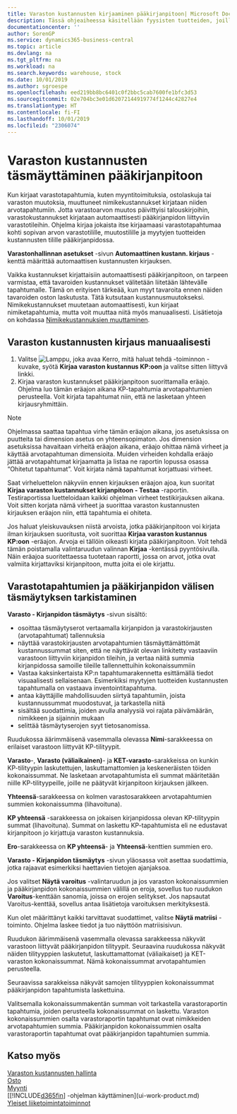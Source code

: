 ```yaml
---
title: Varaston kustannusten kirjaaminen pääkirjanpitoon| Microsoft Docs
description: Tässä ohjeaiheessa käsitellään fyysisten tuotteiden, joilla käydään kauppaa, hallintaa, kuten varaston käsittelyä fyysisessä varastossa.
documentationcenter: ''
author: SorenGP
ms.service: dynamics365-business-central
ms.topic: article
ms.devlang: na
ms.tgt_pltfrm: na
ms.workload: na
ms.search.keywords: warehouse, stock
ms.date: 10/01/2019
ms.author: sgroespe
ms.openlocfilehash: eed219bb8bc6401c0f2bbc5cab7600fe1bfc3d53
ms.sourcegitcommit: 02e704bc3e01d62072144919774f1244c42827e4
ms.translationtype: HT
ms.contentlocale: fi-FI
ms.lasthandoff: 10/01/2019
ms.locfileid: "2306074"
---
```

# <a name="reconcile-inventory-costs-with-the-general-ledger"></a>Varaston kustannusten täsmäyttäminen pääkirjanpitoon
Kun kirjaat varastotapahtumia, kuten myyntitoimituksia, ostolaskuja tai varaston muutoksia, muuttuneet nimikekustannukset kirjataan niiden arvotapahtumiin. Jotta varastoarvon muutos päivittyisi talouskirjoihin, varastokustannukset kirjataan automaattisesti pääkirjanpidon liittyviin varastotileihin. Ohjelma kirjaa jokaista itse kirjaamaasi varastotapahtumaa kohti sopivan arvon varastotilille, muutostilille ja myytyjen tuotteiden kustannusten tilille pääkirjanpidossa.

**Varastonhallinnan asetukset** -sivun **Automaattinen kustann. kirjaus** -kenttä määrittää automaattisen kustannusten kirjauksen.

Vaikka kustannukset kirjattaisiin automaattisesti pääkirjanpitoon, on tarpeen varmistaa, että tavaroiden kustannukset välitetään liitetään lähtevälle tapahtumalle. Tämä on erityisen tärkeää, kun myyt tavaroita ennen näiden tavaroiden oston laskutusta. Tätä kutsutaan kustannusmuutokseksi. Nimikekustannukset muutetaan automaattisesti, kun kirjaat nimiketapahtumia, mutta voit muuttaa niitä myös manuaalisesti. Lisätietoja on kohdassa [Nimikekustannuksien muuttaminen](inventory-how-adjust-item-costs.md).

## <a name="to-post-inventory-costs-manually"></a>Varaston kustannusten kirjaus manuaalisesti
1. Valitse ![Lamppu, joka avaa Kerro, mitä haluat tehdä -toiminnon](media/ui-search/search_small.png "Kerro, mitä haluat tehdä") -kuvake, syötä **Kirjaa varaston kustannus KP:oon** ja valitse sitten liittyvä linkki.
2. Kirjaa varaston kustannukset pääkirjanpitoon suorittamalla eräajo. Ohjelma luo tämän eräajon aikana KP-tapahtumia arvotapahtumien perusteella. Voit kirjata tapahtumat niin, että ne lasketaan yhteen kirjausryhmittäin.

> [!NOTE]  
> Ohjelmassa saattaa tapahtua virhe tämän eräajon aikana, jos asetuksissa on puutteita tai dimension asetus on yhteensopimaton. Jos dimension asetuksissa havaitaan virheitä eräajon aikana, eräajo ohittaa nämä virheet ja käyttää arvotapahtuman dimensioita. Muiden virheiden kohdalla eräajo jättää arvotapahtumat kirjaamatta ja listaa ne raportin lopussa osassa “Ohitetut tapahtumat”. Voit kirjata nämä tapahtumat korjattuasi virheet.

Saat virheluettelon näkyviin ennen kirjauksen eräajon ajoa, kun suoritat **Kirjaa varaston kustannukset kirjanpitoon - Testaa** -raportin. Testiraportissa luetteloidaan kaikki ohjelman virheet testikirjauksen aikana. Voit sitten korjata nämä virheet ja suorittaa varaston kustannusten kirjauksen eräajon niin, että tapahtumia ei ohiteta.

Jos haluat yleiskuvauksen niistä arvoista, jotka pääkirjanpitoon voi kirjata ilman kirjauksen suoritusta, voit suorittaa **Kirjaa varaston kustannus KP:oon** -eräajon. Arvoja ei tällöin oikeasti kirjata pääkirjanpitoon. Voit tehdä tämän poistamalla valintaruudun valinnan **Kirjaa** -kentässä pyyntösivulla. Näin eräajoa suoritettaessa tuotetaan raportti, jossa on arvot, jotka ovat valmiita kirjattaviksi kirjanpitoon, mutta joita ei ole kirjattu.

## <a name="to-audit-the-reconciliation-between-the-inventory-ledger-and-the-general-ledger"></a>Varastotapahtumien ja pääkirjanpidon välisen täsmäytyksen tarkistaminen
**Varasto - Kirjanpidon täsmäytys** -sivun sisältö:

- osoittaa täsmäytyserot vertaamalla kirjanpidon ja varastokirjausten (arvotapahtumat) tallennuksia
- näyttää varastokirjausten arvotapahtumien täsmäyttämättömät kustannussummat siten, että ne näyttävät olevan linkitetty vastaaviin varastoon liittyviin kirjanpidon tileihin, ja vertaa näitä summia kirjanpidossa samoille tileille tallennettuihin kokonaissummiin
- Vastaa kaksinkertaista KP:n tapahtumarakennetta esittämällä tiedot visuaalisesti sellaisenaan. Esimerkiksi myytyjen tuotteiden kustannusten tapahtumalla on vastaava inventointitapahtuma.
- antaa käyttäjille mahdollisuuden siirtyä tapahtumiin, joista kustannussummat muodostuvat, ja tarkastella niitä
- sisältää suodattimia, joiden avulla analyysiä voi rajata päivämäärän, nimikkeen ja sijainnin mukaan
- selittää täsmäytyserojen syyt tietosanomissa.


Ruudukossa äärimmäisenä vasemmalla olevassa **Nimi**-sarakkeessa on erilaiset varastoon liittyvät KP-tilityypit.

**Varasto**-, **Varasto (väliaikainen)**- ja **KET-varasto**-sarakkeissa on kunkin KP-tilityypin laskutettujen, laskuttamattomien ja keskeneräisten töiden kokonaissummat. Ne lasketaan arvotapahtumista eli summat määritetään niille KP-tilityypeille, joille ne päätyvät kirjanpitoon kirjauksen jälkeen.

**Yhteensä**-sarakkeessa on kolmen varastosarakkeen arvotapahtumien summien kokonaissumma (lihavoituna).

**KP yhteensä** -sarakkeessa on jokaisen kirjanpidossa olevan KP-tilityypin summat (lihavoituna). Summat on laskettu KP-tapahtumista eli ne edustavat kirjanpitoon jo kirjattuja varaston kustannuksia.

**Ero**-sarakkeessa on **KP yhteensä**- ja **Yhteensä**-kenttien summien ero.

**Varasto - Kirjanpidon täsmäytys** -sivun yläosassa voit asettaa suodattimia, jotka rajaavat esimerkiksi haettavien tietojen ajanjaksoa.

Jos valitset **Näytä varoitus** -valintaruudun ja jos varaston kokonaissummien ja pääkirjanpidon kokonaissummien välillä on eroja, sovellus tuo ruudukon **Varoitus**-kenttään sanomia, joissa on erojen selitykset. Jos napsautat Varoitus-kenttää, sovellus antaa lisätietoja varoituksen merkityksestä.

Kun olet määrittänyt kaikki tarvittavat suodattimet, valitse **Näytä matriisi** -toiminto. Ohjelma laskee tiedot ja tuo näyttöön matriisisivun.

Ruudukon äärimmäisenä vasemmalla olevassa sarakkeessa näkyvät varastoon liittyvät pääkirjanpidon tilityypit. Seuraavina ruudukossa näkyvät näiden tilityyppien laskutetut, laskuttamattomat (väliaikaiset) ja KET-varaston kokonaissummat. Nämä kokonaissummat arvotapahtumien perusteella.

Seuraavissa sarakkeissa näkyvät samojen tilityyppien kokonaissummat pääkirjanpidon tapahtumista laskettuina.

Valitsemalla kokonaissummakentän summan voit tarkastella varastoraportin tapahtumia, joiden perusteella kokonaissummat on laskettu. Varaston kokonaissummien osalta varastoraportin tapahtumat ovat nimikkeiden arvotapahtumien summia. Pääkirjanpidon kokonaissummien osalta varastoraportin tapahtumat ovat pääkirjanpidon tapahtumien summia.

## <a name="see-also"></a>Katso myös  
[Varaston kustannusten hallinta](finance-manage-inventory-costs.md)  
[Osto](purchasing-manage-purchasing.md)  
[Myynti](sales-manage-sales.md)    
[[!INCLUDE[d365fin](includes/d365fin_md.md)] -ohjelman käyttäminen](ui-work-product.md)  
[Yleiset liiketoimintatoiminnot](ui-across-business-areas.md)
